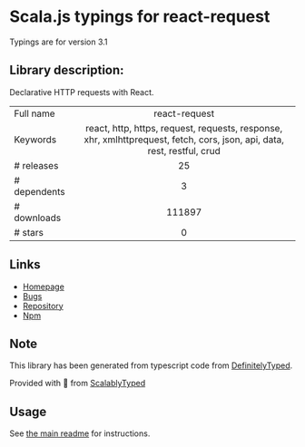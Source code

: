 
# Scala.js typings for react-request

Typings are for version 3.1

## Library description:
Declarative HTTP requests with React.

|                    |                 |
| ------------------ | :-------------: |
| Full name          | react-request |
| Keywords           | react, http, https, request, requests, response, xhr, xmlhttprequest, fetch, cors, json, api, data, rest, restful, crud |
| # releases         | 25 |
| # dependents       | 3 |
| # downloads        | 111897 |
| # stars            | 0 |

## Links
- [Homepage](https://github.com/jamesplease/react-request#readme)
- [Bugs](https://github.com/jamesplease/react-request/issues)
- [Repository](https://github.com/jamesplease/react-request)
- [Npm](https://www.npmjs.com/package/react-request)
    


## Note
This library has been generated from typescript code from [DefinitelyTyped](https://definitelytyped.org).

Provided with :purple_heart: from [ScalablyTyped](https://github.com/oyvindberg/ScalablyTyped)

## Usage
See [the main readme](../../readme.md) for instructions.


